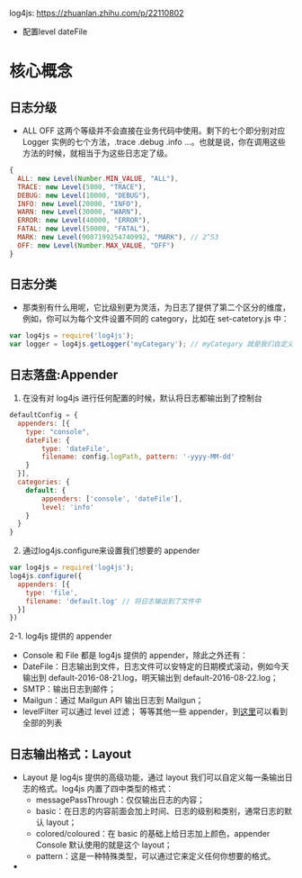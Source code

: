 log4js: https://zhuanlan.zhihu.com/p/22110802
  - 配置level dateFile
# 核心概念
## 日志分级
- ALL OFF 这两个等级并不会直接在业务代码中使用。剩下的七个即分别对应 Logger 实例的七个方法，.trace .debug .info ...。也就是说，你在调用这些方法的时候，就相当于为这些日志定了级。
```js
{
  ALL: new Level(Number.MIN_VALUE, "ALL"),
  TRACE: new Level(5000, "TRACE"),
  DEBUG: new Level(10000, "DEBUG"),
  INFO: new Level(20000, "INFO"),
  WARN: new Level(30000, "WARN"),
  ERROR: new Level(40000, "ERROR"),
  FATAL: new Level(50000, "FATAL"),
  MARK: new Level(9007199254740992, "MARK"), // 2^53
  OFF: new Level(Number.MAX_VALUE, "OFF")
}
```
## 日志分类
- 那类别有什么用呢，它比级别更为灵活，为日志了提供了第二个区分的维度，例如，你可以为每个文件设置不同的 category，比如在 set-catetory.js 中：
```js
var log4js = require('log4js');
var logger = log4js.getLogger('myCategary'); // myCategary 就是我们自定义的类别，用来过滤归类日志的第二个维度
```
## 日志落盘:Appender
1. 在没有对 log4js 进行任何配置的时候，默认将日志都输出到了控制台
```js
defaultConfig = {
  appenders: [{
    type: "console",
    dateFile: {
        type: 'dateFile',
        filename: config.logPath, pattern: '-yyyy-MM-dd'
    }
  }],
  categories: {
    default: {
        appenders: ['console', 'dateFile'],
        level: 'info'
    }
  }
}
```
2. 通过log4js.configure来设置我们想要的 appender
```js
var log4js = require('log4js');
log4js.configure({
  appenders: [{
    type: 'file',
    filename: 'default.log' // 将日志输出到了文件中
  }]
})
```
2-1. log4js 提供的 appender
- Console 和 File 都是 log4js 提供的 appender，除此之外还有：
- DateFile：日志输出到文件，日志文件可以安特定的日期模式滚动，例如今天输出到 default-2016-08-21.log，明天输出到 default-2016-08-22.log；
- SMTP：输出日志到邮件；
- Mailgun：通过 Mailgun API 输出日志到 Mailgun；
- levelFilter 可以通过 level 过滤；
等等其他一些 appender，到[这里](https://github.com/log4js-node/log4js-node)可以看到全部的列表

## 日志输出格式：Layout
- Layout 是 log4js 提供的高级功能，通过 layout 我们可以自定义每一条输出日志的格式。log4js 内置了四中类型的格式：
    - messagePassThrough：仅仅输出日志的内容；
    - basic：在日志的内容前面会加上时间、日志的级别和类别，通常日志的默认 layout；
    - colored/coloured：在 basic 的基础上给日志加上颜色，appender Console 默认使用的就是这个 layout；
    - pattern：这是一种特殊类型，可以通过它来定义任何你想要的格式。
- 